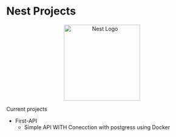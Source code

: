 
# Nest Projects
<p align="center">
  <a href="http://nestjs.com/" target="blank"><img src="https://nestjs.com/img/logo-small.svg" width="200" alt="Nest Logo" /></a>
</p>

Current projects

  * First-API
    * Simple API WITH Conecction with postgress using Docker

